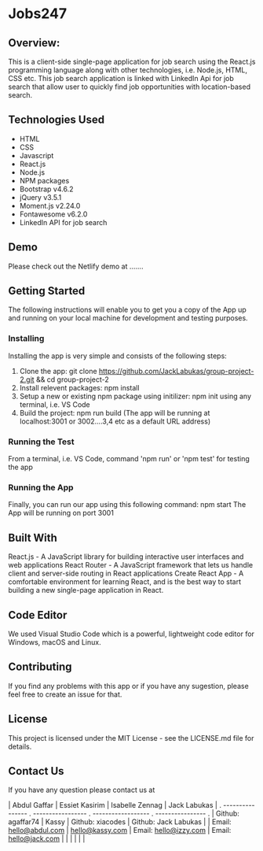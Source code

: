 # Jobs247

## Overview:
This is a client-side single-page application for job search using the React.js programming language along with other technologies, i.e. Node.js, HTML, CSS etc. This job search application is linked with LinkedIn Api for job search that allow user to quickly find job opportunities with location-based search.


## Technologies Used
* HTML
* CSS
* Javascript
* React.js
* Node.js
* NPM packages
* Bootstrap v4.6.2
* jQuery v3.5.1
* Moment.js v2.24.0
* Fontawesome v6.2.0
* LinkedIn API for job search

## Demo
Please check out the Netlify demo at .......

## Getting Started
The following instructions will enable you to get you a copy of the App up and running on your local machine for development and testing purposes.


### Installing
Installing the app is very simple and consists of the following steps:

1. Clone the app: git clone https://github.com/JackLabukas/group-project-2.git && cd group-project-2
2. Install relevent packages: npm install
3. Setup a new or existing npm package using initilizer: npm init using any terminal, i.e. VS Code
2. Build the project: npm run build (The app will be running at localhost:3001 or 3002....3,4 etc as a default URL address)

### Running the Test
From a terminal, i.e. VS Code, command 'npm run' or 'npm test' for testing the app


### Running the App
Finally, you can run our app using this following command:
npm start
The App will be running on port 3001



## Built With
React.js - A JavaScript library for building interactive user interfaces and web applications
React Router - A JavaScript framework that lets us handle client and server-side routing in React applications
Create React App - A comfortable environment for learning React, and is the best way to start building a new single-page application in React.

## Code Editor
We used Visual Studio Code which is a powerful, lightweight code editor for Windows, macOS and Linux.


## Contributing
If you find any problems with this app or if you have any sugestion, please feel free to create an issue for that.


## License
This project is licensed under the MIT License - see the LICENSE.md file for details.

## Contact Us
If you have any question please contact us at

|         Abdul Gaffar       |       Essiet Kasirim         |       Isabelle Zennag         |       Jack Labukas         |
.       ----------------     .      -----------------       .      ------------------       .      ----------------      .
|      Github: agaffar74     |          Kassy               |     Github: xiacodes          |     Github: Jack Labukas   |
|   Email: hello@abdul.com   |     hello@kassy.com          |   Email: hello@izzy.com       |    Email: hello@jack.com   |
|                            |                              |                               |                            |   
